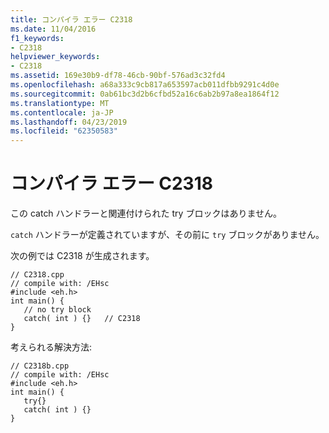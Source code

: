 ```yaml
---
title: コンパイラ エラー C2318
ms.date: 11/04/2016
f1_keywords:
- C2318
helpviewer_keywords:
- C2318
ms.assetid: 169e30b9-df78-46cb-90bf-576ad3c32fd4
ms.openlocfilehash: a68a333c9cb817a653597acb011dfbb9291c4d0e
ms.sourcegitcommit: 0ab61bc3d2b6cfbd52a16c6ab2b97a8ea1864f12
ms.translationtype: MT
ms.contentlocale: ja-JP
ms.lasthandoff: 04/23/2019
ms.locfileid: "62350583"
---
```

# <a name="compiler-error-c2318"></a>コンパイラ エラー C2318

この catch ハンドラーと関連付けられた try ブロックはありません。

`catch` ハンドラーが定義されていますが、その前に `try` ブロックがありません。

次の例では C2318 が生成されます。

```
// C2318.cpp
// compile with: /EHsc
#include <eh.h>
int main() {
   // no try block
   catch( int ) {}   // C2318
}
```

考えられる解決方法:

```
// C2318b.cpp
// compile with: /EHsc
#include <eh.h>
int main() {
   try{}
   catch( int ) {}
}
```